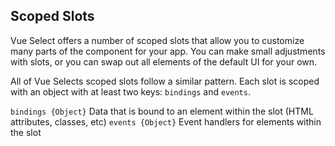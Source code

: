 ## Scoped Slots

Vue Select offers a number of scoped slots that allow you to customize many parts of the 
component for your app. You can make small adjustments with slots, or you can swap out all elements 
of the default UI for your own.

All of Vue Selects scoped slots follow a similar pattern. Each slot is scoped with an object with at
least two keys: `bindings` and `events`. 

`bindings {Object}` Data that is bound to an element within the slot (HTML attributes, classes, etc)
`events {Object}` Event handlers for elements within the slot
    

